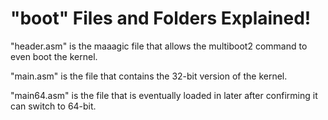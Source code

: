 # "boot" Files and Folders Explained!

"header.asm" is the maaagic file that allows the multiboot2 command to even boot the kernel.

"main.asm" is the file that contains the 32-bit version of the kernel.

"main64.asm" is the file that is eventually loaded in later after confirming it can switch to 64-bit.
